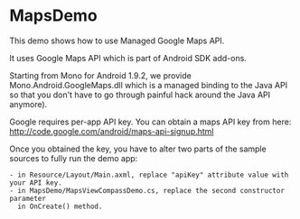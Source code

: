 MapsDemo
========

This demo shows how to use Managed Google Maps API.

It uses Google Maps API which is part of Android SDK add-ons.

Starting from Mono for Android 1.9.2, we provide Mono.Android.GoogleMaps.dll which
is a managed binding to the Java API so that you don't have to go through painful
hack around the Java API anymore).

Google requires per-app API key.  You can obtain a maps API key from here:
http://code.google.com/android/maps-api-signup.html

Once you obtained the key, you have to alter two parts of the sample sources to fully
run the demo app:

	- in Resource/Layout/Main.axml, replace "apiKey" attribute value with your API key.
	- in MapsDemo/MapsViewCompassDemo.cs, replace the second constructor parameter
	  in OnCreate() method.

